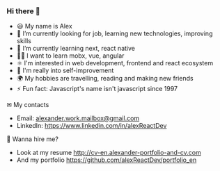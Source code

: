 ### Hi there 👋

- 😃 My name is Alex
- 🔭 I’m currently looking for job, learning new technologies, improving skills
- 🌱 I’m currently learning next, react native
- 👨‍🎓 I want to learn mobx, vue, angular
- ⚛ I'm interested in web development, frontend and react ecosystem
- 💪 I'm really into self-improvement
- 🌍 My hobbies are travelling, reading and making new friends
- ⚡ Fun fact: Javascript's name isn't javascript since 1997

✉ My contacts
- Email: alexander.work.mailbox@gmail.com
- LinkedIn: https://www.linkedin.com/in/alexReactDev

💼 Wanna hire me?
- Look at my resume http://cv-en.alexander-portfolio-and-cv.com
- And my portfolio https://github.com/alexReactDev/portfolio_en
